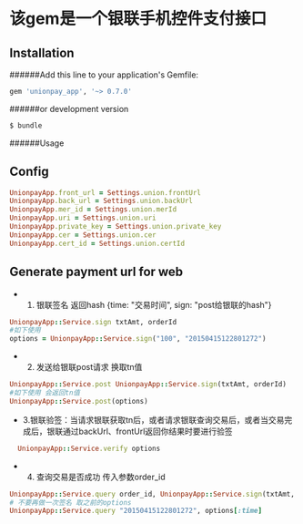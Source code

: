 
该gem是一个银联手机控件支付接口
=====

Installation
------

######Add this line to your application's Gemfile:
```ruby
gem 'unionpay_app', '~> 0.7.0'
```
######or development version
```ruby
$ bundle
```
######Usage

Config
------
```ruby
UnionpayApp.front_url = Settings.union.frontUrl
UnionpayApp.back_url = Settings.union.backUrl
UnionpayApp.mer_id = Settings.union.merId
UnionpayApp.uri = Settings.union.uri
UnionpayApp.private_key = Settings.union.private_key
UnionpayApp.cer = Settings.union.cer
UnionpayApp.cert_id = Settings.union.certId
```
Generate payment url for web
------

* 1. 银联签名 返回hash {time: "交易时间", sign: "post给银联的hash"}
```ruby
UnionpayApp::Service.sign txtAmt, orderId 
#如下使用
options = UnionpayApp::Service.sign("100", "20150415122801272")
```

* 2. 发送给银联post请求 换取tn值
```ruby
UnionpayApp::Service.post UnionpayApp::Service.sign(txtAmt, orderId)
#如下使用 会返回tn值
UnionpayApp::Service.post(options)
```
* 3.银联验签：当请求银联获取tn后，或者请求银联查询交易后，或者当交易完成后，银联通过backUrl、frontUrl返回你结果时要进行验签
```ruby
  UnionpayApp::Service.verify options
``` 
* 4. 查询交易是否成功 传入参数order_id
```ruby
UnionpayApp::Service.query order_id, UnionpayApp::Service.sign(txtAmt, orderId)[:time] 
# 不要再做一次签名 取之前的options
UnionpayApp::Service.query "20150415122801272", options[:time]
```
